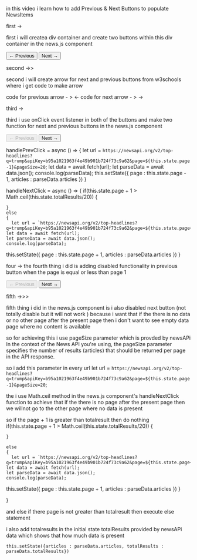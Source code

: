 in this video i learn how to add Previous & Next Buttons to populate NewsItems

first -> 

first i will createa div container and create two buttons within this div container in the news.js component

 <div className="container d-flex justify-content-between">
          <button type="button" className="btn btn-dark" >&larr; Previous</button>
          <button type="button" className="btn btn-dark" >Next &rarr;</button>
        </div>


second ->>

second i will create arrow for next and previous buttons from w3schools where i get code to make arrow

code for previous arrow - > &larr;
code for next arrow - > &rarr;

third ->

third i use onClick event listener in both of the buttons and make two function for next and previous buttons
in the news.js component

 <div className="container d-flex justify-content-between">
          <button disabled ={this.state.page <= 1} type="button" className="btn btn-dark" onClick={this.handlePrevClick}>&larr; Previous</button>
          <button type="button" className="btn btn-dark" onClick={this.handleNextClick}>Next &rarr;</button>
        </div>

handlePrevClick = async () =>  {
    let url = `https://newsapi.org/v2/top-headlines?q=trump&apiKey=b95a1021963f4e49b901b724f73c9a62&page=${this.state.page-1}&pageSize=20`;
    let data = await fetch(url);
    let parseData = await data.json();
    console.log(parseData);
   this.setState({
    page : this.state.page - 1,
    articles : parseData.articles
   })
  }

  handleNextClick = async () => {
    if(this.state.page + 1 > Math.ceil(this.state.totalResults/20))
    {

    }
    else
    {
      let url = `https://newsapi.org/v2/top-headlines?q=trump&apiKey=b95a1021963f4e49b901b724f73c9a62&page=${this.state.page+1}&pageSize=20`;
    let data = await fetch(url);
    let parseData = await data.json();
    console.log(parseData);
   this.setState({
    page : this.state.page + 1,
    articles : parseData.articles
   })
    }
    

four ->
 the fourth thing i did is adding disabled functionality in previous button when the page is equal or less than page 1 

 <div className="container d-flex justify-content-between">
          <button disabled ={this.state.page <= 1} type="button" className="btn btn-dark" onClick={this.handlePrevClick}>&larr; Previous</button>
          <button type="button" className="btn btn-dark" onClick={this.handleNextClick}>Next &rarr;</button>
        </div>

fifth ->>>

fifth thing i did in the news.js component is i also disabled next button (not totally disable but it will not work ) because i want that if the there is no data or no other page after the present page then i don't want to see empty data page where no content is available 

so for achieving this i use pageSize parameter which is provded by newsAPi 
In the context of the News API you're using, the pageSize parameter specifies the number of results (articles) that should be returned per page in the API response.

so i add this parameter in every url
    let url = `https://newsapi.org/v2/top-headlines?q=trump&apiKey=b95a1021963f4e49b901b724f73c9a62&page=${this.state.page-1}&pageSize=20`;


the i use  Math.ceil method in the news.js component's handleNextClick function to achieve that if the there is no page after the present page then we willnot go to the other page where no data is present 

so if the page + 1 is greater than totalresult then do nothing
if(this.state.page + 1 > Math.ceil(this.state.totalResults/20))
    {

    }

    else
    {
      let url = `https://newsapi.org/v2/top-headlines?q=trump&apiKey=b95a1021963f4e49b901b724f73c9a62&page=${this.state.page+1}&pageSize=20`;
    let data = await fetch(url);
    let parseData = await data.json();
    console.log(parseData);
   this.setState({
    page : this.state.page + 1,
    articles : parseData.articles
   })
    }
    

  }

and else if there page is not greater than totalresult then execute else statement





i also add totalresults in the initial state totalResults provided by newsAPi data which shows that how much data is present 

    this.setState({articles : parseData.articles, totalResults : parseData.totalResults})

